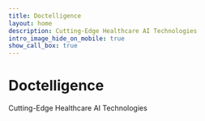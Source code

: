 ```yaml
---
title: Doctelligence
layout: home
description: Cutting-Edge Healthcare AI Technologies
intro_image_hide_on_mobile: true
show_call_box: true
---
```


# Doctelligence

Cutting-Edge Healthcare AI Technologies
